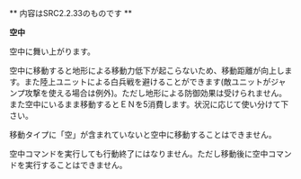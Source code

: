 ** 内容はSRC2.2.33のものです **

**空中**

空中に舞い上がります。

空中に移動すると地形による移動力低下が起こらないため、移動距離が向上します。また陸上ユニットによる白兵戦を避けることができます(敵ユニットがジャンプ攻撃を使える場合は例外)。ただし地形による防御効果は受けられません。また空中にいるまま移動するとＥＮを5消費します。状況に応じて使い分けて下さい。

移動タイプに「空」が含まれていないと空中に移動することはできません。

空中コマンドを実行しても行動終了にはなりません。ただし移動後に空中コマンドを実行することはできません。
